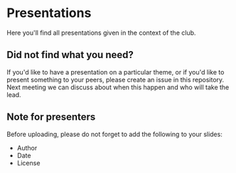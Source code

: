 # Presentations 

Here you'll find all presentations given in the context of the club.

## Did not find what you need?

If you'd like to have a presentation on a particular theme, or if you'd like to present something to your peers, please create an issue in this repository. Next meeting we can discuss about when this happen and who will take the lead.

## Note for presenters

Before uploading, please do not forget to add the following to your slides:
 * Author
 * Date
 * License

